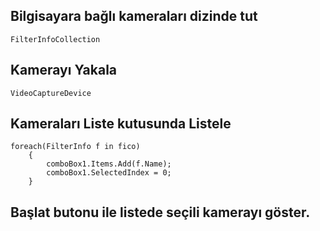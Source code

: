 ## Bilgisayara bağlı kameraları dizinde tut
`FilterInfoCollection`
## Kamerayı Yakala
`VideoCaptureDevice`

## Kameraları Liste kutusunda Listele
```
foreach(FilterInfo f in fico)
    {
        comboBox1.Items.Add(f.Name);
        comboBox1.SelectedIndex = 0;
    }
```

## Başlat butonu ile listede seçili kamerayı göster.

